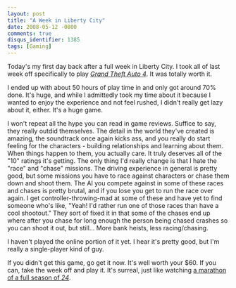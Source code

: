 ```yaml
---
layout: post
title: "A Week in Liberty City"
date: 2008-05-12 -0800
comments: true
disqus_identifier: 1385
tags: [Gaming]
---
```

Today's my first day back after a full week in Liberty City. I took all
of last week off specifically to play *[Grand Theft Auto
4](http://www.amazon.com/gp/product/B000FRU1UM?ie=UTF8&tag=mhsvortex&linkCode=as2&camp=1789&creative=9325&creativeASIN=B000FRU1UM)*.
It was totally worth it.

I ended up with about 50 hours of play time in and only got around 70%
done. It's huge, and while I admittedly took my time about it because I
wanted to enjoy the experience and not feel rushed, I didn't really get
lazy about it, either. It's a huge game.

I won't repeat all the hype you can read in game reviews. Suffice to
say, they really outdid themselves. The detail in the world they've
created is amazing, the soundtrack once again kicks ass, and you really
do start feeling for the characters - building relationships and
learning about them. When things happen to them, you actually care. It
truly deserves all of the "10" ratings it's getting. The only thing I'd
really change is that I hate the "race" and "chase" missions. The
driving experience in general is pretty good, but some missions you have
to race against characters or chase them down and shoot them. The AI you
compete against in some of these races and chases is pretty brutal, and
if you lose you get to run the race over again. I
get controller-throwing-mad at some of these and have yet to find
someone who's like, "Yeah! I'd rather run one of those races than have a
cool shootout." They sort of fixed it in that some of the chases end up
where after you chase for long enough the person being chased crashes so
you can shoot it out, but still... More bank heists, less
racing/chasing.

I haven't played the online portion of it yet. I hear it's pretty good,
but I'm really a single-player kind of guy.

If you didn't get this game, go get it now. It's well worth your \$60.
If you can, take the week off and play it. It's surreal, just like
watching [a marathon of a full season of
*24*](/archive/2004/10/11/24-in-less-than-20.aspx).

